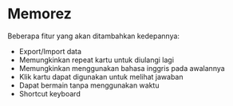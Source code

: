 # Memorez
Beberapa fitur yang akan ditambahkan kedepannya:
- Export/Import data
- Memungkinkan repeat kartu untuk diulangi lagi
- Memungkinkan menggunakan bahasa inggris pada awalannya
- Klik kartu dapat digunakan untuk melihat jawaban
- Dapat bermain tanpa menggunakan waktu
- Shortcut keyboard
